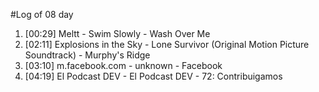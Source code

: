 #Log of 08 day

1. [00:29] Meltt - Swim Slowly - Wash Over Me
1. [02:11] Explosions in the Sky - Lone Survivor (Original Motion Picture Soundtrack) - Murphy's Ridge
1. [03:10] m.facebook.com - unknown - Facebook
1. [04:19] El Podcast DEV - El Podcast DEV - 72: Contribuigamos

